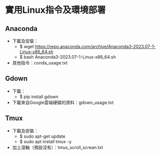 # 實用Linux指令及環境部署
## Anaconda
- 下載及安裝：
    - $ wget https://repo.anaconda.com/archive/Anaconda3-2023.07-1-Linux-x86_64.sh
    - $ bash Anaconda3-2023.07-1-Linux-x86_64.sh
- 其他指令：conda_usage.txt
## Gdown
- 下載：
    - $ pip install gdown
- 下載來自Google雲端硬碟的資料：gdown_usage.txt
## Tmux
- 下載及安裝：
    - $ sudo apt-get update
    - $ sudo apt install tmux -y
- 加上滾軸（預設沒有）：tmux_scroll_screan.txt